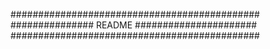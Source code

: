 #############################################
############### README ######################
#############################################
